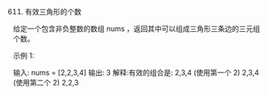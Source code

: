 611. 有效三角形的个数

给定一个包含非负整数的数组 nums ，返回其中可以组成三角形三条边的三元组个数。

示例 1:

输入: nums = [2,2,3,4]
输出: 3
解释:有效的组合是:
2,3,4 (使用第一个 2)
2,3,4 (使用第二个 2)
2,2,3
